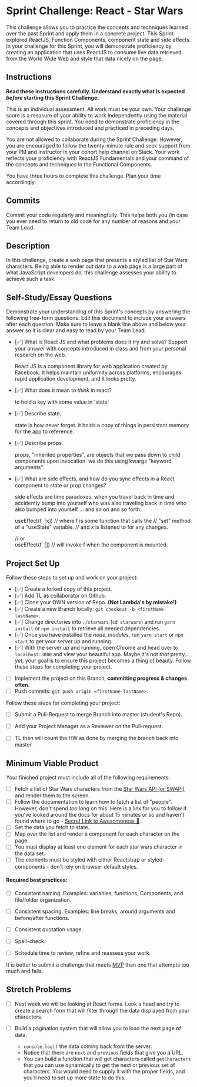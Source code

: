 # Sprint Challenge: React - Star Wars

This challenge allows you to practice the concepts and techniques learned over the past Sprint and apply them in a concrete project. This Sprint explored ReactJS, Function Components, component state and side effects. In your challenge for this Sprint, you will demonstrate proficiency by creating an application that uses ReactJS to consume live data retrieved from the World Wide Web and style that data nicely on the page.

## Instructions

**Read these instructions carefully. Understand exactly what is expected _before_ starting this Sprint Challenge.**

This is an individual assessment. All work must be your own. Your challenge score is a measure of your ability to work independently using the material covered through this sprint. You need to demonstrate proficiency in the concepts and objectives introduced and practiced in preceding days.

You are not allowed to collaborate during the Sprint Challenge. However, you are encouraged to follow the twenty-minute rule and seek support from your PM and Instructor in your cohort help channel on Slack. Your work reflects your proficiency with ReactJS Fundamentals and your command of the concepts and techniques in the Functional Components.

You have three hours to complete this challenge. Plan your time accordingly.

## Commits

Commit your code regularly and meaningfully. This helps both you (in case you ever need to return to old code for any number of reasons and your Team Lead.

## Description

In this challenge, create a web page that presents a styled list of Star Wars characters. Being able to render out data to a web page is a large part of what JavaScript developers do, this challenge assesses your ability to achieve such a task.

## Self-Study/Essay Questions

Demonstrate your understanding of this Sprint's concepts by answering the following free-form questions. Edit this document to include your answers after each question. Make sure to leave a blank line above and below your answer so it is clear and easy to read by your Team Lead.

- [✅] What is React JS and what problems does it try and solve? Support your answer with concepts introduced in class and from your personal research on the web.
    
     React JS is a component library for web application created by Facebook.
    It helps maintain uniformity across platforms, encourages rapid application development, and it looks pretty.

- [✅] What does it mean to _think_ in react?
    
    to hold a key with some value in 'state'

- [✅] Describe state.
    
     state is how never forget.
    it holds a copy of things in persistant memory for the app to reference.
- [✅] Describe props.
    
     props, "inherited properties", are objects that we pass down to child components upon invocation.
    we do this using kwargs "keyword arguments".

- [✅] What are side effects, and how do you sync effects in a React component to state or prop changes?
    
     side effects are time paradoxes.
    when you travel back in time and accidently 
    bump into yourself who was also traveling back in time who also
    bumped into yourself ... and so on and so forth.
    
    useEffect(f, [x])
    // where f is some function that calls the 
    // "set" method of a "useState" variable. 
    // and x is listened to for any changes.
    
    //  or  
    useEffect(f, [])
    // will invoke f when the component is mounted.


## Project Set Up

Follow these steps to set up and work on your project:

- [✅] Create a forked copy of this project.
- [✅] Add TL as collaborator on Github.
- [✅] Clone your OWN version of Repo. **(Not Lambda's by mistake!)**
- [✅] Create a new Branch locally: `git checkout -b <firstName-lastName>`.
- [✅] Change directories into `./starwars` (`cd starwars`) and run `yarn install` or `npm install` to retrieve all needed dependencies.
- [✅] Once you have installed the _node_modules_, run `yarn start` or `npm start` to get your server up and running.
- [✅] With the server up and running, open Chrome and head over to `localhost:3000` and view your beautiful app. Maybe it's not _that_ pretty... _yet_, your goal is to ensure this project becomes a thing of beauty.
Follow these steps for completing your project.
- [ ] Implement the project on this Branch, **committing progress & changes often.**
- [ ] Push commits: `git push origin <firstName-lastName>`.

Follow these steps for completing your project:

- [ ] Submit a Pull-Request to merge <firstName-lastName> Branch into master (student's  Repo).
- [ ] Add your Project Manager as a Reviewer on the Pull-request.
- [ ] TL then will count the HW as done by merging the branch back into master.


## Minimum Viable Product

Your finished project must include all of the following requirements:

- [ ] Fetch a list of Star Wars characters from the [Star Wars API (or SWAPI)](https://swapi.co/) and render them to the screen. 
- [ ] Follow the documentation to learn how to fetch a list of "people". However, don't spend _too_ long on this. Here is a link for you to follow if you've looked around the docs for about 15 minutes or so and haven't found where to go - [Secret Link to Awesomeness 🤫](https://swapi.co/documentation#people).
- [ ] Set the data you fetch to state.
- [ ] Map over the list and render a component for each character on the page.
- [ ] You must display at least one element for each star wars character in the data set.
- [ ] The elements must be styled with either Reactstrap or styled-components - don't rely on browser default styles.

#### Required best practices:

- [ ] Consistent naming. Examples: variables, functions, Components, and file/folder organization.
- [ ] Consistent spacing. Examples: line breaks, around arguments and before/after functions.
- [ ] Consistent quotation usage.
- [ ] Spell-check.
- [ ] Schedule time to review, refine and reassess your work.


It is better to submit a challenge that meets [MVP](https://en.wikipedia.org/wiki/Minimum_viable_product) than one that attempts too much and fails.

## Stretch Problems
- [ ] Next week we will be looking at React forms. Look a head and try to create a search form that will filter through the data displayed from your characters. 

- [ ] Build a pagination system that will allow you to load the next page of data.
  - `console.log()` the data coming back from the server.
  - Notice that there are `next` and `previous` fields that give you a URL.
  - You can build a function that will get characters called `getCharacters` that you can use dynamically to get the next or previous set of characters. You would need to supply it with the proper fields, and you'll need to set up more state to do this.

<!--
- [ ] Build another app from scratch that looks very similar to this one. Inside of your main `App` component fetch some data in this same fashion from this url `https://dog.ceo/dog-api/#all` you'll have to follow the documentation at that website and figure out how to change up the code you've seen here in this Star Wars app in order to properly fetch the data and store it on Component State.
-->
